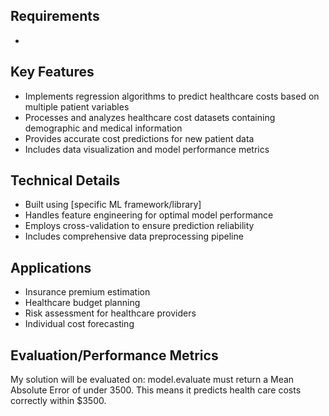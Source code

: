 Requirements
------------

-   


Key Features
------------

-   Implements regression algorithms to predict healthcare costs based on multiple patient variables
-   Processes and analyzes healthcare cost datasets containing demographic and medical information
-   Provides accurate cost predictions for new patient data
-   Includes data visualization and model performance metrics

Technical Details
-----------------

-   Built using [specific ML framework/library]
-   Handles feature engineering for optimal model performance
-   Employs cross-validation to ensure prediction reliability
-   Includes comprehensive data preprocessing pipeline

Applications
-------------

-   Insurance premium estimation
-   Healthcare budget planning
-   Risk assessment for healthcare providers
-   Individual cost forecasting


Evaluation/Performance Metrics
------------------

My solution will be evaluated on:
model.evaluate must return a Mean Absolute Error of under 3500. This means it predicts health care costs correctly within $3500.
